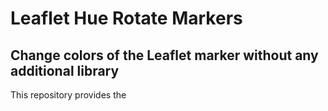 # Leaflet Hue Rotate Markers
## Change colors of the Leaflet marker without any additional library

This repository provides the <style> definition that changes the color of Leaflet markers with the following parameter:
  - hue-rotate(deg)
  - brightness(%)
  - saturate(%)

The resultant colors match the colors displayed in the map legend, which uses the names of HTML color names that are supported by all browsers (https://www.w3schools.com/colors/colors_names.asp). 

| HTML color name  | Hue rotate style | Demo |
| ------------- | ------------- | ------------- |
| [Orchid](https://www.w3schools.com/colors/color_tryit.asp?color=Orchid)  | `.leaflet-color-orchid {filter: hue-rotate(80deg) brightness(130%) saturate(60%);}` | ![0orchid-1](https://github.com/StephanieMussi/leaflet-huerotate-markers/assets/44252274/c202f68d-5d90-46d6-b726-96ca5033a170) |
| [BlueViolet](https://www.w3schools.com/colors/color_tryit.asp?color=BlueViolet) | `.leaflet-color-blueviolet {filter: hue-rotate(55deg) brightness(100%) saturate(100%);}` | ![0blueviolet](https://github.com/StephanieMussi/leaflet-huerotate-markers/assets/44252274/b9b4253e-4295-4016-a815-67f6c5852ce0) |
| [CornflowerBlue](https://www.w3schools.com/colors/color_tryit.asp?color=CornflowerBlue) | `.leaflet-color-cornflowerblue {filter: hue-rotate(20deg) brightness(135%) saturate(80%);}` | ![0cornflowerblue](https://github.com/StephanieMussi/leaflet-huerotate-markers/assets/44252274/3244cf3f-9da1-46e3-b073-73ddef727e70)
| [SaddleBrown](https://www.w3schools.com/colors/color_tryit.asp?color=SaddleBrown) | `.leaflet-color-saddlebrown {filter: hue-rotate(180deg) brightness(100%) saturate(45%);}` | ![0saddlebrown](https://github.com/StephanieMussi/leaflet-huerotate-markers/assets/44252274/ceaba5db-0b61-463d-8098-80d87a29e063) |
| [Salmon](https://www.w3schools.com/colors/color_tryit.asp?color=Salmon) | `.leaflet-color-salmon {filter: hue-rotate(150deg) brightness(150%) saturate(90%);}` | ![0salmon](https://github.com/StephanieMussi/leaflet-huerotate-markers/assets/44252274/1d11cbde-61e5-4ddb-8403-a657db771d5a) |
| [IndianRed](https://www.w3schools.com/colors/color_tryit.asp?color=IndianRed) | `.leaflet-color-indianred {filter: hue-rotate(150deg) brightness(110%) saturate(60%);}` | ![0indianred](https://github.com/StephanieMussi/leaflet-huerotate-markers/assets/44252274/9fb01f02-26fa-41ba-9bda-b577a2836d2b) |
| [DarkOrange](https://www.w3schools.com/colors/color_tryit.asp?color=DarkOrange) | `.leaflet-color-darkorange {filter: hue-rotate(200deg) brightness(135%) saturate(400%);}` | ![0darkorange](https://github.com/StephanieMussi/leaflet-huerotate-markers/assets/44252274/637d1cd3-6e74-4efb-adf0-76469183ff72) |
| [Green](https://www.w3schools.com/colors/color_tryit.asp?color=Green) | `.leaflet-color-green {filter: hue-rotate(270deg) brightness(100%) saturate(100%);}` | ![0green](https://github.com/StephanieMussi/leaflet-huerotate-markers/assets/44252274/a7b2c47f-782d-4a68-b470-ed3f1372dc42) |
| [DimGrey](https://www.w3schools.com/colors/color_tryit.asp?color=DimGrey) | `.leaflet-color-dimgrey {filter: hue-rotate(0deg) brightness(110%) saturate(0%);}` | ![0dimgrey](https://github.com/StephanieMussi/leaflet-huerotate-markers/assets/44252274/dabf6707-872a-4990-abf5-1bf4e334f44b) |
| [DeepPink](https://www.w3schools.com/colors/color_tryit.asp?color=DeepPink) | `.leaflet-color-deeppink {filter: hue-rotate(115deg) brightness(100%) saturate(130%);}` | ![0deeppink](https://github.com/StephanieMussi/leaflet-huerotate-markers/assets/44252274/41d2f343-80c3-4b2c-b830-d201e9ac5867) |
| [Magenta](https://www.w3schools.com/colors/color_tryit.asp?color=Magenta) | `.leaflet-color-magenta {filter: hue-rotate(80deg) brightness(110%) saturate(180%);}` | ![0magenta](https://github.com/StephanieMussi/leaflet-huerotate-markers/assets/44252274/9d0d943f-2a9d-4dac-8553-64f57431a103) |
| [Red](https://www.w3schools.com/colors/color_tryit.asp?color=Red) | `.leaflet-color-red {filter: hue-rotate(150deg) brightness(100%) saturate(250%);}` | ![0red](https://github.com/StephanieMussi/leaflet-huerotate-markers/assets/44252274/3417c8ef-8ba6-4851-9f9f-72e12128a566)|
| [Cyan](https://www.w3schools.com/colors/color_tryit.asp?color=Cyan) | `.leaflet-color-cyan {filter: hue-rotate(330deg) brightness(170%) saturate(180%);}` | ![0cyan](https://github.com/StephanieMussi/leaflet-huerotate-markers/assets/44252274/5e33f755-5757-4a65-901a-bf5e193d7cc5) |
| [Yellow](https://www.w3schools.com/colors/color_tryit.asp?color=Yellow) | `.leaflet-color-yellow {filter: hue-rotate(215deg) brightness(200%) saturate(180%);}` | ![0yellow](https://github.com/StephanieMussi/leaflet-huerotate-markers/assets/44252274/715899c4-0a38-4bc7-adee-4b9f018a839e) |
| [Lime](https://www.w3schools.com/colors/color_tryit.asp?color=Lime) | `.leaflet-color-lime {filter: hue-rotate(280deg) brightness(150%) saturate(150%);}` | ![0lime](https://github.com/StephanieMussi/leaflet-huerotate-markers/assets/44252274/b5eb666e-dee9-4a9b-aa5f-412fde0b4560) |
  
### References:
  
- Leaflet, an open-source JavaScript library for mobile-friendly interactive maps: https://leafletjs.com/
- W3 Schools HTML Color Names: https://www.w3schools.com/colors/colors_names.asp
